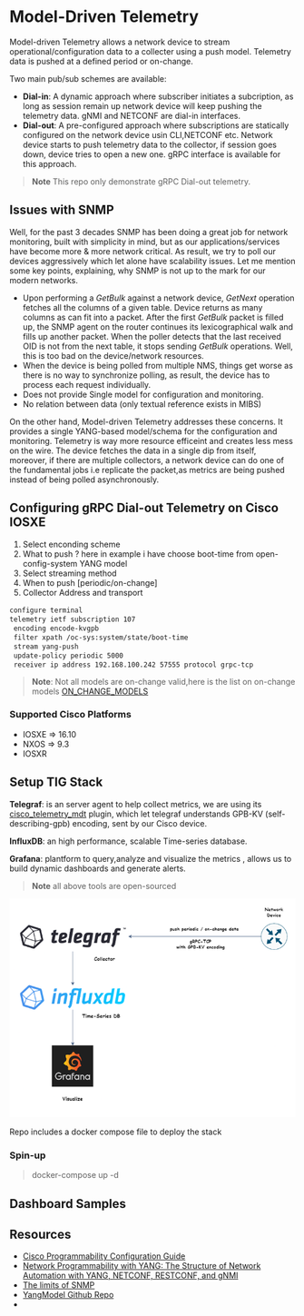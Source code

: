 # Model-Driven Telemetry

Model-driven Telemetry allows a network device to stream operational/configuration data to a collecter using a push model.
Telemetry data is pushed at a defined period or on-change.

Two main pub/sub schemes are available:
  - **Dial-in**: A dynamic approach where subscriber initiates a subcription, as long as session remain up network device will keep pushing the telemetry data. gNMI and NETCONF are dial-in interfaces.
  - **Dial-out**: A pre-configured approach where subscriptions are statically configured on the network device usin CLI,NETCONF etc. Network device starts to push telemetry data to the collector, if session goes down, device tries to open a new one.
  gRPC interface is available for this approach.


> **Note**
> This repo only demonstrate gRPC Dial-out telemetry.

## Issues with SNMP

Well, for the past 3 decades SNMP has been doing a great job for network monitoring, built with simplicity in mind, but as our applications/services have become more & more network critical. As result, we try to poll our devices aggressively which let alone have scalability issues. Let me mention some key points, explaining, why SNMP is not up to the mark for our modern networks.


- Upon performing a _GetBulk_ against a network device, _GetNext_ operation fetches all the columns of a given table. Device returns as many columns as can fit into a packet. After the first _GetBulk_ packet is filled up, the SNMP agent on the router
continues its lexicographical walk and fills up another packet.
When the poller detects that the last received OID is not from the next table, it stops sending _GetBulk_ operations.
Well, this is too bad on the device/network resources.
- When the device is being polled from multiple NMS, things get worse as there is no way to synchronize polling, as result, the device has to process each request individually.
- Does not provide Single model for configuration and monitoring.
- No relation between data (only textual reference exists in MIBS)


On the other hand, Model-driven Telemetry addresses these concerns. It provides a single YANG-based model/schema for the configuration and monitoring.
Telemetry is way more resource efficeint and creates less mess on the wire.
The device fetches the data in a single dip from itself, moreover, if there are multiple collectors, a network device can do one of the fundamental jobs i.e replicate the packet,as metrics are being pushed instead of being polled asynchronously.

## Configuring gRPC Dial-out Telemetry on Cisco IOSXE

1. Select enconding scheme
2. What to push ? here in example i have choose boot-time from open-config-system YANG model 
3. Select streaming method
4. When to push [periodic/on-change]
5. Collector Address and transport

```
configure terminal
telemetry ietf subscription 107
 encoding encode-kvgpb                                         
 filter xpath /oc-sys:system/state/boot-time 
 stream yang-push
 update-policy periodic 5000
 receiver ip address 192.168.100.242 57555 protocol grpc-tcp
```

> **Note**:
> Not all models are on-change valid,here is the list on on-change models [ON_CHANGE_MODELS](https://github.com/YangModels/yang/blob/main/vendor/cisco/xe/1711/ON_CHANGE_MODELS/ON_CHANGE_MODELS.MD)

### Supported Cisco Platforms
  - IOSXE => 16.10
  - NXOS  => 9.3
  - IOSXR

## Setup TIG Stack 


**Telegraf**: is an server agent to help collect metrics, we are using its [cisco_telemetry_mdt](https://github.com/influxdata/telegraf/blob/release-1.23/plugins/inputs/cisco_telemetry_mdt/README.md)
plugin, which let telegraf understands GPB-KV (self-describing-gpb) encoding, sent by our Cisco device.

**InfluxDB**: an high performance, scalable Time-series database.

**Grafana**: plantform to query,analyze and visualize the metrics , allows us to build dynamic dashboards and generate alerts.


> **Note**
> all above tools are open-sourced


![Diagram](./diagram.png)

Repo includes a docker compose file to deploy the stack

### Spin-up 

> docker-compose up -d

## Dashboard Samples

## Resources

- [Cisco Programmability Configuration Guide](https://www.cisco.com/c/en/us/td/docs/ios-xml/ios/prog/configuration/1612/b_1612_programmability_cg/model_driven_telemetry.html)
- [Network Programmability with YANG: The Structure of Network Automation with YANG, NETCONF, RESTCONF, and gNMI](https://www.amazon.com/Network-Programmability-YANG-Modeling-driven-Management/dp/0135180392)
- [The limits of SNMP](https://blogs.cisco.com/sp/the-limits-of-snmp)
- [YangModel Github Repo](https://github.com/YangModels/yang)
- 


